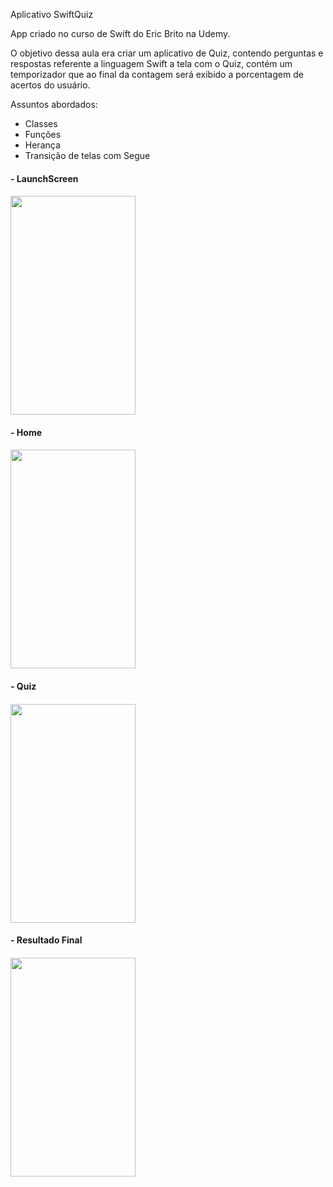 Aplicativo SwiftQuiz

App criado no curso de Swift do Eric Brito na Udemy.

O objetivo dessa aula era criar um aplicativo de Quiz, contendo perguntas e respostas referente a linguagem Swift a tela com o Quiz, contém um temporizador que ao final da contagem será exibido a porcentagem de acertos do usuário.

Assuntos abordados:
* Classes
* Funções
* Herança
* Transição de telas com Segue

<div align="left">
      <h4> - LaunchScreen <h4>  
     <img src="https://user-images.githubusercontent.com/88335633/130883900-5c8de4b2-12d3-4e20-b887-4d77cacf3e70.png" width="200px" height="350px" </img>
        <h4> - Home <h4>  
     <img src="https://user-images.githubusercontent.com/88335633/130883910-9f20e897-ffca-4565-b23f-dfdfc6fbfb40.png" width="200px" height="350px"</img> 
          <h4> - Quiz <h4>  
     <img src="https://user-images.githubusercontent.com/88335633/130883920-f45d1bf7-fbfd-4535-930d-a3501b6b863e.png" width="200px" height="350px"</img> 
            <h4> - Resultado Final <h4>  
     <img src="https://user-images.githubusercontent.com/88335633/130883936-6e48cf77-945c-4569-bd89-50509d6f1e02.png" width="200px" height="350px"</img> 
</div>

